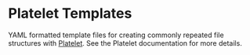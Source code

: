 # Platelet Templates
YAML formatted template files for creating commonly repeated file structures with [Platelet](https://github.com/dthigpen/platelet). See the Platelet documentation for more details.
